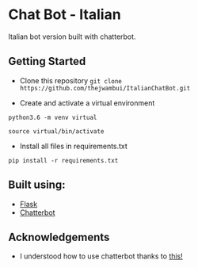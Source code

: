 # Chat Bot - Italian

Italian bot version built with chatterbot.

## Getting Started

* Clone this repository
``` git clone https://github.com/thejwambui/ItalianChatBot.git ```
 
 * Create and activate a virtual environment

 ``` python3.6 -m venv virtual ```

 ``` source virtual/bin/activate ```

 * Install all files in requirements.txt

 ``` pip install -r requirements.txt ```

## Built using:
* <a href="">Flask</a>
* <a href="">Chatterbot</a>

## Acknowledgements
* I understood how to use chatterbot thanks to <a href="https://github.com/chamkank/flask-chatterbot">this!</a>
